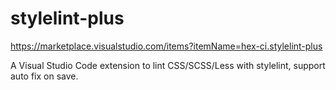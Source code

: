# stylelint-plus

<https://marketplace.visualstudio.com/items?itemName=hex-ci.stylelint-plus>

A Visual Studio Code extension to lint CSS/SCSS/Less with stylelint, support auto fix on save.
